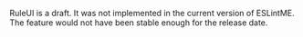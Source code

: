 RuleUI is a draft.
It was not implemented in the current version of ESLintME.
The feature would not have been stable enough for the release date.
